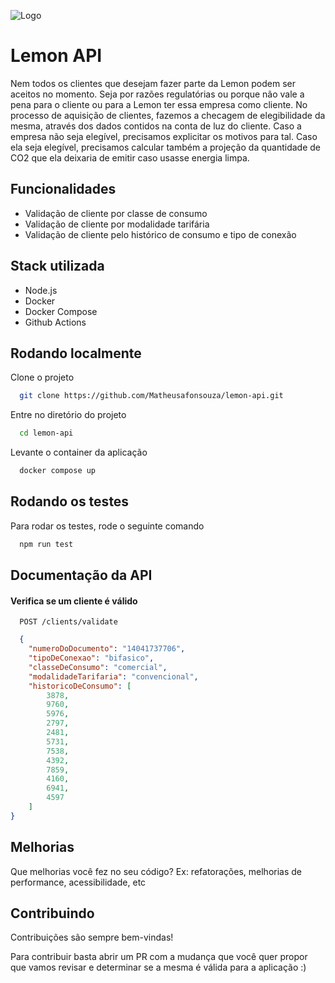
![Logo](https://gallery-cdn.breezy.hr/65ab3264-97fb-4d3c-9c05-d4f88988da7c/logo-full-verde.png)


# Lemon API

Nem todos os clientes que desejam fazer parte da Lemon podem ser aceitos no momento. Seja por razões regulatórias ou porque não vale a pena para o cliente ou para a Lemon ter essa empresa como cliente. No processo de aquisição de clientes, fazemos a checagem de elegibilidade da mesma, através dos dados contidos na conta de luz do cliente. Caso a empresa não seja elegível, precisamos explicitar os motivos para tal. Caso ela seja elegível, precisamos calcular também a projeção da quantidade de CO2 que ela deixaria de emitir caso usasse energia limpa.


## Funcionalidades

- Validação de cliente por classe de consumo
- Validação de cliente por modalidade tarifária
- Validação de cliente pelo histórico de consumo e tipo de conexão


## Stack utilizada

- Node.js
- Docker
- Docker Compose
- Github Actions


## Rodando localmente

Clone o projeto

```bash
  git clone https://github.com/Matheusafonsouza/lemon-api.git
```

Entre no diretório do projeto

```bash
  cd lemon-api
```

Levante o container da aplicação

```bash
  docker compose up
```

## Rodando os testes

Para rodar os testes, rode o seguinte comando

```bash
  npm run test
```


## Documentação da API

#### Verifica se um cliente é válido

```
  POST /clients/validate
```

```json
  {
    "numeroDoDocumento": "14041737706",
    "tipoDeConexao": "bifasico",
    "classeDeConsumo": "comercial",
    "modalidadeTarifaria": "convencional",
    "historicoDeConsumo": [
        3878,
        9760,
        5976,
        2797,
        2481,
        5731,
        7538,
        4392,
        7859,
        4160,
        6941,
        4597 
    ]
}
```

## Melhorias

Que melhorias você fez no seu código? Ex: refatorações, melhorias de performance, acessibilidade, etc


## Contribuindo

Contribuições são sempre bem-vindas!

Para contribuir basta abrir um PR com a mudança que você quer propor que vamos revisar e determinar se a mesma é válida para a aplicação :)